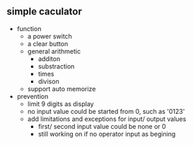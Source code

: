 ## simple caculator

- function
  - a power switch
  - a clear button
  - general arithmetic
    - additon
    - substraction
    - times
    - divison
  * support auto memorize
- prevention
  - limit 9 digits as display
  - no input value could be started from 0, such as '0123'
  - add limitations and exceptions for input/ output values
    - first/ second input value could be none or 0
    - still working on if no operator input as begining 

